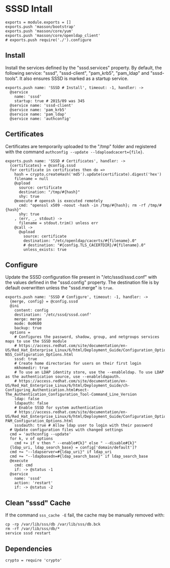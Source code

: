 
# SSSD Intall

    exports = module.exports = []
    exports.push 'masson/bootstrap'
    exports.push 'masson/core/yum'
    exports.push 'masson/core/openldap_client'
    # exports.push require('./').configure

## Install

Install the services defined by the "sssd.services" property. By default, the
following service: "sssd", "sssd-client", "pam\_krb5", "pam\_ldap" and
"sssd-tools". It also ensures SSSD is marked as a startup service.

    exports.push name: 'SSSD # Install', timeout: -1, handler: ->
      @service
        name: 'sssd'
        startup: true # 2015/09 was 345
      @service name: 'sssd-client'
      @service name: 'pam_krb5'
      @service name: 'pam_ldap'
      @service name: 'authconfig'

## Certificates

Certificates are temporarily uploaded to the "/tmp" folder and registered with
the command `authconfig --update --ldaploadcacert={file}`.

    exports.push name: 'SSSD # Certificates', handler: ->
      {certificates} = @config.sssd
      for certificate in certificates then do =>
        hash = crypto.createHash('md5').update(certificate).digest('hex')
        filename = null
        @upload
          source: certificate
          destination: "/tmp/#{hash}"
          shy: true
        @execute # openssh is executed remotely
          cmd: "openssl x509 -noout -hash -in /tmp/#{hash}; rm -rf /tmp/#{hash}"
          shy: true
        , (err, _, stdout) ->
          filename = stdout.trim() unless err
        @call ->
          @upload 
            source: certificate
            destination: "/etc/openldap/cacerts/#{filename}.0"
            # destination: "#{config.TLS_CACERTDIR}/#{filename}.0"
            unless_exists: true


## Configure

Update the SSSD configuration file present in "/etc/sssd/sssd.conf" with the
values defined in the "sssd.config" property. The destination file is by
default overwritten unless the "sssd.merge" is `true`.

    exports.push name: 'SSSD # Configure', timeout: -1, handler: ->
      {merge, config} = @config.sssd
      @ini
        content: config
        destination: '/etc/sssd/sssd.conf'
        merge: merge
        mode: 0o0600
        backup: true
      options =
        # Configures the password, shadow, group, and netgroups services maps to use the SSSD module
        # https://access.redhat.com/site/documentation/en-US/Red_Hat_Enterprise_Linux/6/html/Deployment_Guide/Configuration_Options-NSS_Configuration_Options.html
        sssd: true
        # Create home directories for users on their first login
        mkhomedir: true
        # To use an LDAP identity store, use the --enableldap. To use LDAP as the authentication source, use --enableldapauth.
        # https://access.redhat.com/site/documentation/en-US/Red_Hat_Enterprise_Linux/6/html/Deployment_Guide/ch-Configuring_Authentication.html#sect-The_Authentication_Configuration_Tool-Command_Line_Version
        ldap: false
        ldapauth: false
        # Enable SSSD for system authentication
        # https://access.redhat.com/site/documentation/en-US/Red_Hat_Enterprise_Linux/6/html/Deployment_Guide/Configuration_Options-PAM_Configuration_Options.html
        sssdauth: true # Allow ldap user to login with their password
      # Update configuration files with changed settings
      cmd = 'authconfig --update'
      for k, v of options
        cmd += if v then " --enable#{k}" else " --disable#{k}"
      {ldap_uri, ldap_search_base} = config['domain/default']?
      cmd += "--ldapserver=#{ldap_uri}" if ldap_uri
      cmd += "--ldapbasedn=#{ldap_search_base}" if ldap_search_base
      @execute
        cmd: cmd
        if: -> @status -1
      @service
        name: 'sssd'
        action: 'restart'
        if: -> @status -2

## Clean "sssd" Cache

If the command `sss_cache -E` fail, the cache may be manually removed with:

```
cp -rp /var/lib/sss/db /var/lib/sss/db.bck
rm -rf /var/lib/sss/db/*
service sssd restart
```

## Dependencies

    crypto = require 'crypto'
